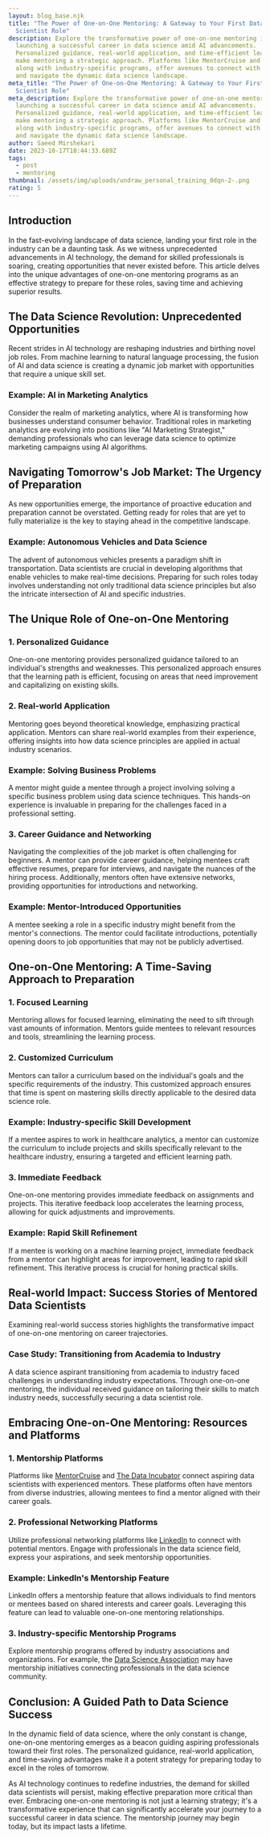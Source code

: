 ```yaml
---
layout: blog_base.njk
title: "The Power of One-on-One Mentoring: A Gateway to Your First Data
  Scientist Role"
description: Explore the transformative power of one-on-one mentoring in
  launching a successful career in data science amid AI advancements.
  Personalized guidance, real-world application, and time-efficient learning
  make mentoring a strategic approach. Platforms like MentorCruise and LinkedIn,
  along with industry-specific programs, offer avenues to connect with mentors
  and navigate the dynamic data science landscape.
meta_title: "The Power of One-on-One Mentoring: A Gateway to Your First Data
  Scientist Role"
meta_description: Explore the transformative power of one-on-one mentoring in
  launching a successful career in data science amid AI advancements.
  Personalized guidance, real-world application, and time-efficient learning
  make mentoring a strategic approach. Platforms like MentorCruise and LinkedIn,
  along with industry-specific programs, offer avenues to connect with mentors
  and navigate the dynamic data science landscape.
author: Saeed Mirshekari
date: 2023-10-17T18:44:33.689Z
tags:
  - post
  - mentoring
thumbnail: /assets/img/uploads/undraw_personal_training_0dqn-2-.png
rating: 5
---
```



## Introduction

In the fast-evolving landscape of data science, landing your first role in the industry can be a daunting task. As we witness unprecedented advancements in AI technology, the demand for skilled professionals is soaring, creating opportunities that never existed before. This article delves into the unique advantages of one-on-one mentoring programs as an effective strategy to prepare for these roles, saving time and achieving superior results.

## The Data Science Revolution: Unprecedented Opportunities

Recent strides in AI technology are reshaping industries and birthing novel job roles. From machine learning to natural language processing, the fusion of AI and data science is creating a dynamic job market with opportunities that require a unique skill set.

### Example: AI in Marketing Analytics

Consider the realm of marketing analytics, where AI is transforming how businesses understand consumer behavior. Traditional roles in marketing analytics are evolving into positions like "AI Marketing Strategist," demanding professionals who can leverage data science to optimize marketing campaigns using AI algorithms.

## Navigating Tomorrow's Job Market: The Urgency of Preparation

As new opportunities emerge, the importance of proactive education and preparation cannot be overstated. Getting ready for roles that are yet to fully materialize is the key to staying ahead in the competitive landscape.

### Example: Autonomous Vehicles and Data Science

The advent of autonomous vehicles presents a paradigm shift in transportation. Data scientists are crucial in developing algorithms that enable vehicles to make real-time decisions. Preparing for such roles today involves understanding not only traditional data science principles but also the intricate intersection of AI and specific industries.

## The Unique Role of One-on-One Mentoring

### 1. **Personalized Guidance**

One-on-one mentoring provides personalized guidance tailored to an individual's strengths and weaknesses. This personalized approach ensures that the learning path is efficient, focusing on areas that need improvement and capitalizing on existing skills.

### 2. **Real-world Application**

Mentoring goes beyond theoretical knowledge, emphasizing practical application. Mentors can share real-world examples from their experience, offering insights into how data science principles are applied in actual industry scenarios.

### Example: Solving Business Problems

A mentor might guide a mentee through a project involving solving a specific business problem using data science techniques. This hands-on experience is invaluable in preparing for the challenges faced in a professional setting.

### 3. **Career Guidance and Networking**

Navigating the complexities of the job market is often challenging for beginners. A mentor can provide career guidance, helping mentees craft effective resumes, prepare for interviews, and navigate the nuances of the hiring process. Additionally, mentors often have extensive networks, providing opportunities for introductions and networking.

### Example: Mentor-Introduced Opportunities

A mentee seeking a role in a specific industry might benefit from the mentor's connections. The mentor could facilitate introductions, potentially opening doors to job opportunities that may not be publicly advertised.

## One-on-One Mentoring: A Time-Saving Approach to Preparation

### 1. **Focused Learning**

Mentoring allows for focused learning, eliminating the need to sift through vast amounts of information. Mentors guide mentees to relevant resources and tools, streamlining the learning process.

### 2. **Customized Curriculum**

Mentors can tailor a curriculum based on the individual's goals and the specific requirements of the industry. This customized approach ensures that time is spent on mastering skills directly applicable to the desired data science role.

### Example: Industry-specific Skill Development

If a mentee aspires to work in healthcare analytics, a mentor can customize the curriculum to include projects and skills specifically relevant to the healthcare industry, ensuring a targeted and efficient learning path.

### 3. **Immediate Feedback**

One-on-one mentoring provides immediate feedback on assignments and projects. This iterative feedback loop accelerates the learning process, allowing for quick adjustments and improvements.

### Example: Rapid Skill Refinement

If a mentee is working on a machine learning project, immediate feedback from a mentor can highlight areas for improvement, leading to rapid skill refinement. This iterative process is crucial for honing practical skills.

## Real-world Impact: Success Stories of Mentored Data Scientists

Examining real-world success stories highlights the transformative impact of one-on-one mentoring on career trajectories.

### Case Study: Transitioning from Academia to Industry

A data science aspirant transitioning from academia to industry faced challenges in understanding industry expectations. Through one-on-one mentoring, the individual received guidance on tailoring their skills to match industry needs, successfully securing a data scientist role.

## Embracing One-on-One Mentoring: Resources and Platforms

### 1. **Mentorship Platforms**

Platforms like [MentorCruise](https://mentorcruise.com/) and [The Data Incubator](https://www.thedataincubator.com/) connect aspiring data scientists with experienced mentors. These platforms often have mentors from diverse industries, allowing mentees to find a mentor aligned with their career goals.

### 2. **Professional Networking Platforms**

Utilize professional networking platforms like [LinkedIn](https://www.linkedin.com/) to connect with potential mentors. Engage with professionals in the data science field, express your aspirations, and seek mentorship opportunities.

### Example: LinkedIn's Mentorship Feature

LinkedIn offers a mentorship feature that allows individuals to find mentors or mentees based on shared interests and career goals. Leveraging this feature can lead to valuable one-on-one mentoring relationships.

### 3. **Industry-specific Mentorship Programs**

Explore mentorship programs offered by industry associations and organizations. For example, the [Data Science Association](https://www.datascienceassn.org/) may have mentorship initiatives connecting professionals in the data science community.

## Conclusion: A Guided Path to Data Science Success

In the dynamic field of data science, where the only constant is change, one-on-one mentoring emerges as a beacon guiding aspiring professionals toward their first roles. The personalized guidance, real-world application, and time-saving advantages make it a potent strategy for preparing today to excel in the roles of tomorrow.

As AI technology continues to redefine industries, the demand for skilled data scientists will persist, making effective preparation more critical than ever. Embracing one-on-one mentoring is not just a learning strategy; it's a transformative experience that can significantly accelerate your journey to a successful career in data science. The mentorship journey may begin today, but its impact lasts a lifetime.